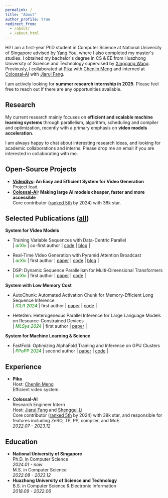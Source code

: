```yaml
---
permalink: /
title: "About"
author_profile: true
redirect_from: 
  - /about/
  - /about.html
---
```


Hi! I am a first-year PhD student in Computer Science at National University of Singapore advised by [Yang You](https://www.comp.nus.edu.sg/~youy/), where I also completed my master's studies. I obtained my bachelor's degree in CS & EE from Huazhong University of Science and Technology supervised by [Xinggang Wang](https://xwcv.github.io/). Previously, I collaborated at [Pika](https://pika.art/about) with [Chenlin Meng](https://cs.stanford.edu/~chenlin/) and interned at [Colossal-AI](https://github.com/hpcaitech/ColossalAI) with [Jiarui Fang](https://fangjiarui.github.io/).

I am actively looking for **summer research internship in 2025**. Please feel free to reach out if there are any opportunities available.

Research
------

My current research mainly focuses on **efficient and scalable machine learning systems** through parallelism, algorithm, scheduling and compiler and optimization, recently with a primary emphasis on **video models acceleration**. 

I am always happy to chat about interesting research ideas, and looking for academic collaborations and interns. Please drop me an email if you are interested in collaborating with me.

Open-Source Projects
------

* **[VideoSys](https://github.com/NUS-HPC-AI-Lab/VideoSys): An Easy and Efficient System for Video Generation** \
  Project lead.
* **[Colossal-AI](https://github.com/hpcaitech/ColossalAI): Making large AI models cheaper, faster and more accessible** \
  Core contributor ([ranked 5th](https://github.com/hpcaitech/ColossalAI/graphs/contributors) by 2024) with 38k star.

Selected Publications ([all](https://oahzxl.github.io/publications/))
------

**System for Video Models**
* Training Variable Sequences with Data-Centric Parallel \
  | <span style="color:green; font-style:italic">arXiv</span> | co-first author
  | [code](https://github.com/NUS-HPC-AI-Lab/VideoSys) | [blog](https://oahzxl.github.io/DCP/) |

* Real-Time Video Generation with Pyramid Attention Broadcast \
  | <span style="color:green; font-style:italic">arXiv</span> | first author
  | [paper](https://arxiv.org/abs/2408.12588) | [code](https://github.com/NUS-HPC-AI-Lab/VideoSys) | [blog](https://oahzxl.github.io/PAB/) |

* DSP: Dynamic Sequence Parallelism for Multi-Dimensional Transformers \
  | <span style="color:green; font-style:italic">arXiv</span> | first author
  | [paper](https://arxiv.org/abs/2403.10266) | [code](https://github.com/NUS-HPC-AI-Lab/VideoSys) |

**System with Low Memory Cost**

* AutoChunk: Automated Activation Chunk for Memory-Efficient Long Sequence Inference \
  | <span style="color:green; font-style:italic">ICLR 2024</span> | first author
  | [paper](https://arxiv.org/abs/2401.10652) | [code](https://github.com/hpcaitech/ColossalAI/tree/main/colossalai/autochunk) |

* HeteGen: Heterogeneous Parallel Inference for Large Language Models on Resource-Constrained Devices \
  | <span style="color:green; font-style:italic">MLSys 2024</span> | first author
  | [paper](https://arxiv.org/abs/2403.01164) |

**System for Machine Learning & Science**
* FastFold: Optimizing AlphaFold Training and Inference on GPU Clusters \
  | <span style="color:green; font-style:italic">PPoPP 2024</span> | second author
  | [paper](https://dl.acm.org/doi/10.1145/3627535.3638465) | [code](https://github.com/hpcaitech/FastFold) |

Experience
------
* **Pika** \
  Host: [Chenlin Meng](https://cs.stanford.edu/~chenlin/) \
  Efficient video system.

* **Colossal-AI** \
  Research Engineer Intern \
  Host: [Jiarui Fang](https://fangjiarui.github.io/) and [Shenggui Li](https://franklee.xyz/) \
  Core contributor ([ranked 5th](https://github.com/hpcaitech/ColossalAI/graphs/contributors) by 2024) with 38k star, and responsible for features including ZeRO, TP, PP, compiler, and MoE. \
  *2022.07 - 2023.12*

Education
------
* **National University of Singapore** \
  Ph.D. in Computer Science \
  *2024.01 - now* \
  M.S. in Computer Science \
  *2022.08 - 2023.12*
* **Huazhong University of Science and Technology** \
  B.S. in Computer Science & Electronic Information \
  *2018.09 - 2022.06*